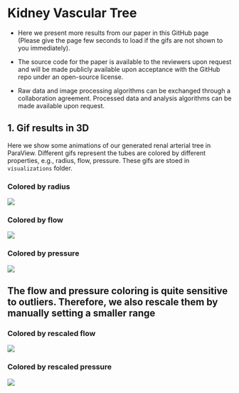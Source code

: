 # Kidney Vascular Tree

* Here we present more results from our paper in this GitHub page (Please give the page few seconds to load if the gifs are not shown to you immediately).

* The source code for the paper is available to the reviewers upon request and will be made publicly available upon acceptance with the GitHub repo under an open-source license. 

* Raw data and image processing algorithms can be exchanged through a collaboration agreement. 
Processed data and analysis algorithms can be made available upon request.

##  1. Gif results in 3D
Here we show some animations of our generated renal arterial tree in ParaView. 
Different gifs represent the tubes are colored by different properties, e.g., radius, flow, pressure.
These gifs are stoed in ```visualizations``` folder.

### Colored by radius
 ![](visualizations/radius1.gif) 
### Colored by flow
 ![](visualizations/flow.gif) 
### Colored by pressure
 ![](visualizations/pressure.gif) 

## The flow and pressure coloring is quite sensitive to outliers. Therefore, we also rescale them by manually setting a smaller range 
### Colored by rescaled flow
 ![](visualizations/flow_rescaled.gif) 
### Colored by rescaled pressure
 ![](visualizations/pressure_rescaled.gif) 


[//]: # (<img src="visualizations/pressure.gif" width=30% height=50%>)

[//]: # (<img src="visualizations/pressure.gif" width=30% height=50%>)

[//]: # (<p float="center">)

[//]: # (  <img src="visualizations/radius.gif" width="40%" />)

[//]: # (  <img src="visualizations/radius.gif" width="40%" /> )

[//]: # (</p>)


<!-- You can visualize vessel thickness in ParaView by applying a Tube filter, and selecting node radius as Vary Radius.
Then finally choose coloring based on different features

![](plots/paraview_tube.png) -->

